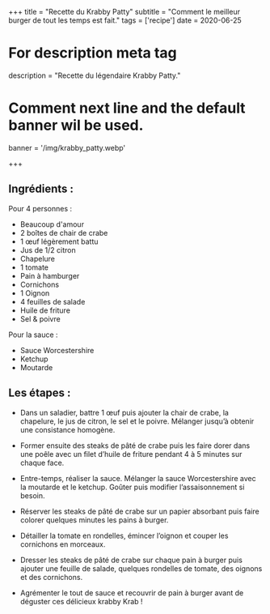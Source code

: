 +++
title = "Recette du Krabby Patty"
subtitle = "Comment le meilleur burger de tout les temps est fait."
tags = ['recipe']
date = 2020-06-25

# For description meta tag
description = "Recette du légendaire Krabby Patty."

# Comment next line and the default banner wil be used.
banner = '/img/krabby_patty.webp'

+++

## Ingrédients :

Pour 4 personnes :
- Beaucoup d'amour
- 2 boîtes de chair de crabe
- 1 œuf légèrement battu
- Jus de 1/2 citron
- Chapelure
- 1 tomate
- Pain à hamburger
- Cornichons
- 1 Oignon
- 4 feuilles de salade
- Huile de friture
- Sel & poivre

Pour la sauce :
- Sauce Worcestershire
- Ketchup
- Moutarde

## Les étapes :

- Dans un saladier, battre 1 œuf puis ajouter la chair de crabe, la chapelure, le jus de citron, le sel et le poivre. Mélanger jusqu’à obtenir une consistance homogène.

- Former ensuite des steaks de pâté de crabe puis les faire dorer dans une poêle avec un filet d’huile de friture pendant 4 à 5 minutes sur chaque face.

- Entre-temps, réaliser la sauce. Mélanger la sauce Worcestershire avec la moutarde et le ketchup. Goûter puis modifier l’assaisonnement si besoin.

- Réserver les steaks de pâté de crabe sur un papier absorbant puis faire colorer quelques minutes les pains à burger.

- Détailler la tomate en rondelles, émincer l’oignon et couper les cornichons en morceaux.

- Dresser les steaks de pâté de crabe sur chaque pain à burger puis ajouter une feuille de salade, quelques rondelles de tomate, des oignons et des cornichons.

- Agrémenter le tout de sauce et recouvrir de pain à burger avant de déguster ces délicieux krabby Krab !

